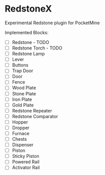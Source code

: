 # RedstoneX

Experimental Redstone plugin for PocketMine

Implemented Blocks:

- [ ] Redstone - TODO
- [ ] Redstone Torch - TODO
- [ ] Redstone Lamp
- [ ] Lever
- [ ] Buttons
- [ ] Trap Door
- [ ] Door
- [ ] Fence
- [ ] Wood Plate
- [ ] Stone Plate
- [ ] Iron Plate
- [ ] Gold Plate
- [ ] Redstone Repeater
- [ ] Redstone Comparator
- [ ] Hopper
- [ ] Dropper
- [ ] Furnace
- [ ] Chests
- [ ] Dispenser
- [ ] Piston
- [ ] Sticky Piston
- [ ] Powered Rail
- [ ] Activator Rail

